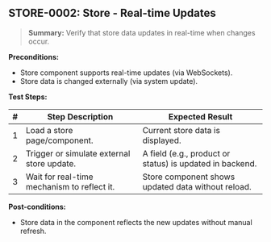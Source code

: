 ## **STORE-0002:** Store - Real-time Updates  

> **Summary:** Verify that store data updates in real-time when changes occur.  <br>

**Preconditions:** 

- Store component supports real-time updates (via WebSockets).
- Store data is changed externally (via system update).

**Test Steps:** 

| \# | Step Description                           | Expected Result                                         |
| -- | ------------------------------------------ | ------------------------------------------------------- |
| 1  | Load a store page/component. | Current store data is displayed. |
| 2  | Trigger or simulate external store update. | A field (e.g., product or status) is updated in backend. |
| 3  | Wait for real-time mechanism to reflect it. | Store component shows updated data without reload. |

**Post-conditions:**  

- Store data in the component reflects the new updates without manual refresh.
